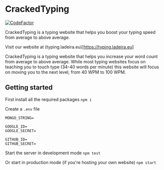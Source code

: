 # CrackedTyping
[![CodeFactor](https://www.codefactor.io/repository/github/dladeira/crackedtyping/badge?s=bd76f7d260ab89ec39a646d626f30eddc077e174)](https://www.codefactor.io/repository/github/dladeira/crackedtyping)

CrackedTyping is a typing website that helps you boost your typing speed from average to above average.

Visit our website at (typing.ladeira.eu)[https://typing.ladeira.eu]

CrackedTyping is a typing website that helps you increase your word count from average to above average. While most typing websites focus on teaching you to touch type (34-40 words per minute) this website will focus on moving you to the next level, from 40 WPM to 100 WPM.

## Getting started

First install all the required packages
`npm i`

Create a `.env` file
```
MONGO_STRING=

GOOGLE_ID=
GOOGLE_SECRET=

GITHUB_ID=
GITHUB_SECRET=
```

Start the server in development mode
`npm test`

Or start in production mode (if you're hosting your own website)
`npm start`
